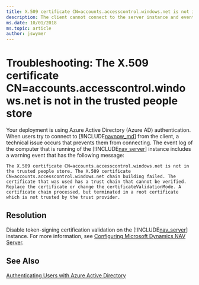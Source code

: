 ```yaml
---
title: X.509 certificate CN=accounts.accesscontrol.windows.net is not in the trusted people store
description: The client cannot connect to the server instance and event log includes a warning event - X.509 certificate CN=accounts.accesscontrol.windows.net is not in the trusted people store.
ms.date: 10/01/2018
ms.topic: article
author: jswymer
---
```

# Troubleshooting: The X.509 certificate CN=accounts.accesscontrol.windows.net is not in the trusted people store
Your deployment is using Azure Active Directory (Azure AD) authentication. When users try to connect to [!INCLUDE[navnow_md](includes/navnow_md.md)] from the client, a technical issue occurs that prevents them from connecting. The event log of the computer that is running of the [!INCLUDE[nav_server](includes/nav_server_md.md)] instance includes a warning event that has the following message:

`The X.509 certificate CN=accounts.accesscontrol.windows.net is not in the trusted people store. The X.509 certificate CN=accounts.accesscontrol.windows.net chain building failed. The certificate that was used has a trust chain that cannot be verified. Replace the certificate or change the certificateValidationMode. A certificate chain processed, but terminated in a root certificate which is not trusted by the trust provider.`

## Resolution  
Disable token-signing certification validation on the [!INCLUDE[nav_server](includes/nav_server_md.md)] instance. For more information, see [Configuring Microsoft Dynamics NAV Server](Configuring-Microsoft-Dynamics-NAV-Server.md#AzureAd).
  
## See Also  
[Authenticating Users with Azure Active Directory](Authenticating-Users-with-Azure-Active-Directory.md)   